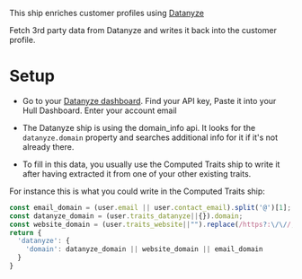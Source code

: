 This ship enriches customer profiles using [Datanyze](https://datanyze.com)

Fetch 3rd party data from Datanyze and writes it back into the customer profile.

# Setup

- Go to your [Datanyze dashboard](https://www.datanyze.com/domains/). Find your API key, Paste it into your Hull Dashboard. Enter your account email

- The Datanyze ship is using the domain_info api. It looks for the `datanyze.domain` property and searches additional info for it if it's not already there.

- To fill in this data, you usually use the Computed Traits ship to write it after having extracted it from one of your other existing traits.

For instance this is what you could write in the Computed Traits ship: 

```js
const email_domain = (user.email || user.contact_email).split('@')[1];
const datanyze_domain = (user.traits_datanyze||{}).domain;
const website_domain = (user.traits_website||"").replace(/https?:\/\//,'');
return {
  'datanyze': {
    'domain': datanyze_domain || website_domain || email_domain
  }
}
```

